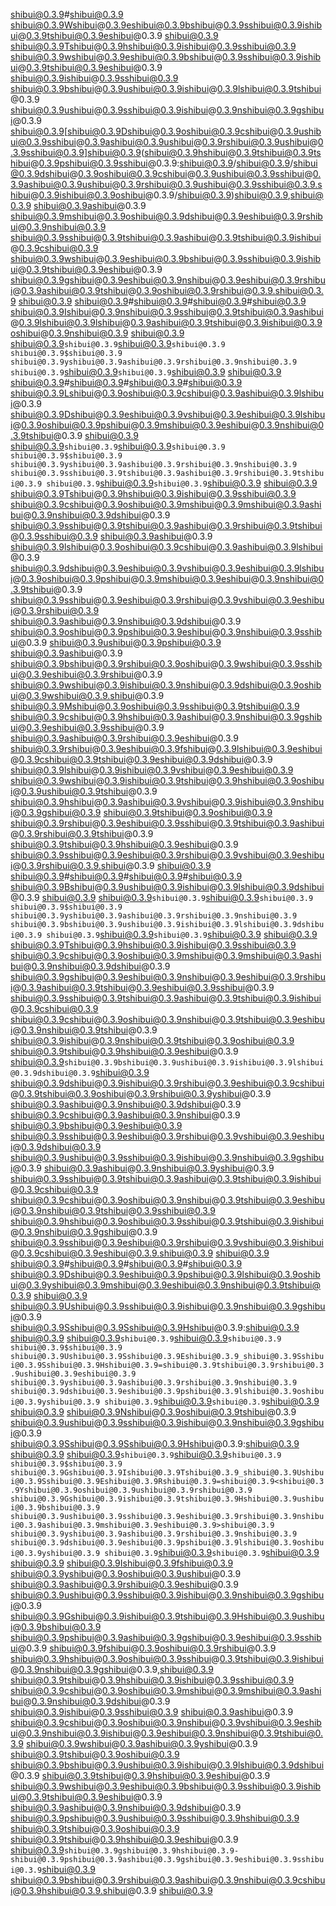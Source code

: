 shibui@0.3.9#shibui@0.3.9 shibui@0.3.9Wshibui@0.3.9eshibui@0.3.9bshibui@0.3.9sshibui@0.3.9ishibui@0.3.9tshibui@0.3.9eshibui@0.3.9
shibui@0.3.9
shibui@0.3.9Tshibui@0.3.9hshibui@0.3.9ishibui@0.3.9sshibui@0.3.9 shibui@0.3.9wshibui@0.3.9eshibui@0.3.9bshibui@0.3.9sshibui@0.3.9ishibui@0.3.9tshibui@0.3.9eshibui@0.3.9 shibui@0.3.9ishibui@0.3.9sshibui@0.3.9 shibui@0.3.9bshibui@0.3.9ushibui@0.3.9ishibui@0.3.9lshibui@0.3.9tshibui@0.3.9 shibui@0.3.9ushibui@0.3.9sshibui@0.3.9ishibui@0.3.9nshibui@0.3.9gshibui@0.3.9 shibui@0.3.9[shibui@0.3.9Dshibui@0.3.9oshibui@0.3.9cshibui@0.3.9ushibui@0.3.9sshibui@0.3.9ashibui@0.3.9ushibui@0.3.9rshibui@0.3.9ushibui@0.3.9sshibui@0.3.9]shibui@0.3.9(shibui@0.3.9hshibui@0.3.9tshibui@0.3.9tshibui@0.3.9pshibui@0.3.9sshibui@0.3.9:shibui@0.3.9/shibui@0.3.9/shibui@0.3.9dshibui@0.3.9oshibui@0.3.9cshibui@0.3.9ushibui@0.3.9sshibui@0.3.9ashibui@0.3.9ushibui@0.3.9rshibui@0.3.9ushibui@0.3.9sshibui@0.3.9.shibui@0.3.9ishibui@0.3.9oshibui@0.3.9/shibui@0.3.9)shibui@0.3.9,shibui@0.3.9 shibui@0.3.9ashibui@0.3.9 shibui@0.3.9mshibui@0.3.9oshibui@0.3.9dshibui@0.3.9eshibui@0.3.9rshibui@0.3.9nshibui@0.3.9
shibui@0.3.9sshibui@0.3.9tshibui@0.3.9ashibui@0.3.9tshibui@0.3.9ishibui@0.3.9cshibui@0.3.9 shibui@0.3.9wshibui@0.3.9eshibui@0.3.9bshibui@0.3.9sshibui@0.3.9ishibui@0.3.9tshibui@0.3.9eshibui@0.3.9 shibui@0.3.9gshibui@0.3.9eshibui@0.3.9nshibui@0.3.9eshibui@0.3.9rshibui@0.3.9ashibui@0.3.9tshibui@0.3.9oshibui@0.3.9rshibui@0.3.9.shibui@0.3.9
shibui@0.3.9
shibui@0.3.9#shibui@0.3.9#shibui@0.3.9#shibui@0.3.9 shibui@0.3.9Ishibui@0.3.9nshibui@0.3.9sshibui@0.3.9tshibui@0.3.9ashibui@0.3.9lshibui@0.3.9lshibui@0.3.9ashibui@0.3.9tshibui@0.3.9ishibui@0.3.9oshibui@0.3.9nshibui@0.3.9
shibui@0.3.9
shibui@0.3.9`shibui@0.3.9`shibui@0.3.9`shibui@0.3.9
shibui@0.3.9$shibui@0.3.9 shibui@0.3.9yshibui@0.3.9ashibui@0.3.9rshibui@0.3.9nshibui@0.3.9
shibui@0.3.9`shibui@0.3.9`shibui@0.3.9`shibui@0.3.9
shibui@0.3.9
shibui@0.3.9#shibui@0.3.9#shibui@0.3.9#shibui@0.3.9 shibui@0.3.9Lshibui@0.3.9oshibui@0.3.9cshibui@0.3.9ashibui@0.3.9lshibui@0.3.9 shibui@0.3.9Dshibui@0.3.9eshibui@0.3.9vshibui@0.3.9eshibui@0.3.9lshibui@0.3.9oshibui@0.3.9pshibui@0.3.9mshibui@0.3.9eshibui@0.3.9nshibui@0.3.9tshibui@0.3.9
shibui@0.3.9
shibui@0.3.9`shibui@0.3.9`shibui@0.3.9`shibui@0.3.9
shibui@0.3.9$shibui@0.3.9 shibui@0.3.9yshibui@0.3.9ashibui@0.3.9rshibui@0.3.9nshibui@0.3.9 shibui@0.3.9sshibui@0.3.9tshibui@0.3.9ashibui@0.3.9rshibui@0.3.9tshibui@0.3.9
shibui@0.3.9`shibui@0.3.9`shibui@0.3.9`shibui@0.3.9
shibui@0.3.9
shibui@0.3.9Tshibui@0.3.9hshibui@0.3.9ishibui@0.3.9sshibui@0.3.9 shibui@0.3.9cshibui@0.3.9oshibui@0.3.9mshibui@0.3.9mshibui@0.3.9ashibui@0.3.9nshibui@0.3.9dshibui@0.3.9 shibui@0.3.9sshibui@0.3.9tshibui@0.3.9ashibui@0.3.9rshibui@0.3.9tshibui@0.3.9sshibui@0.3.9 shibui@0.3.9ashibui@0.3.9 shibui@0.3.9lshibui@0.3.9oshibui@0.3.9cshibui@0.3.9ashibui@0.3.9lshibui@0.3.9 shibui@0.3.9dshibui@0.3.9eshibui@0.3.9vshibui@0.3.9eshibui@0.3.9lshibui@0.3.9oshibui@0.3.9pshibui@0.3.9mshibui@0.3.9eshibui@0.3.9nshibui@0.3.9tshibui@0.3.9 shibui@0.3.9sshibui@0.3.9eshibui@0.3.9rshibui@0.3.9vshibui@0.3.9eshibui@0.3.9rshibui@0.3.9 shibui@0.3.9ashibui@0.3.9nshibui@0.3.9dshibui@0.3.9 shibui@0.3.9oshibui@0.3.9pshibui@0.3.9eshibui@0.3.9nshibui@0.3.9sshibui@0.3.9 shibui@0.3.9ushibui@0.3.9pshibui@0.3.9 shibui@0.3.9ashibui@0.3.9 shibui@0.3.9bshibui@0.3.9rshibui@0.3.9oshibui@0.3.9wshibui@0.3.9sshibui@0.3.9eshibui@0.3.9rshibui@0.3.9 shibui@0.3.9wshibui@0.3.9ishibui@0.3.9nshibui@0.3.9dshibui@0.3.9oshibui@0.3.9wshibui@0.3.9.shibui@0.3.9
shibui@0.3.9Mshibui@0.3.9oshibui@0.3.9sshibui@0.3.9tshibui@0.3.9 shibui@0.3.9cshibui@0.3.9hshibui@0.3.9ashibui@0.3.9nshibui@0.3.9gshibui@0.3.9eshibui@0.3.9sshibui@0.3.9 shibui@0.3.9ashibui@0.3.9rshibui@0.3.9eshibui@0.3.9 shibui@0.3.9rshibui@0.3.9eshibui@0.3.9fshibui@0.3.9lshibui@0.3.9eshibui@0.3.9cshibui@0.3.9tshibui@0.3.9eshibui@0.3.9dshibui@0.3.9 shibui@0.3.9lshibui@0.3.9ishibui@0.3.9vshibui@0.3.9eshibui@0.3.9 shibui@0.3.9wshibui@0.3.9ishibui@0.3.9tshibui@0.3.9hshibui@0.3.9oshibui@0.3.9ushibui@0.3.9tshibui@0.3.9 shibui@0.3.9hshibui@0.3.9ashibui@0.3.9vshibui@0.3.9ishibui@0.3.9nshibui@0.3.9gshibui@0.3.9 shibui@0.3.9tshibui@0.3.9oshibui@0.3.9 shibui@0.3.9rshibui@0.3.9eshibui@0.3.9sshibui@0.3.9tshibui@0.3.9ashibui@0.3.9rshibui@0.3.9tshibui@0.3.9 shibui@0.3.9tshibui@0.3.9hshibui@0.3.9eshibui@0.3.9 shibui@0.3.9sshibui@0.3.9eshibui@0.3.9rshibui@0.3.9vshibui@0.3.9eshibui@0.3.9rshibui@0.3.9.shibui@0.3.9
shibui@0.3.9
shibui@0.3.9#shibui@0.3.9#shibui@0.3.9#shibui@0.3.9 shibui@0.3.9Bshibui@0.3.9ushibui@0.3.9ishibui@0.3.9lshibui@0.3.9dshibui@0.3.9
shibui@0.3.9
shibui@0.3.9`shibui@0.3.9`shibui@0.3.9`shibui@0.3.9
shibui@0.3.9$shibui@0.3.9 shibui@0.3.9yshibui@0.3.9ashibui@0.3.9rshibui@0.3.9nshibui@0.3.9 shibui@0.3.9bshibui@0.3.9ushibui@0.3.9ishibui@0.3.9lshibui@0.3.9dshibui@0.3.9
shibui@0.3.9`shibui@0.3.9`shibui@0.3.9`shibui@0.3.9
shibui@0.3.9
shibui@0.3.9Tshibui@0.3.9hshibui@0.3.9ishibui@0.3.9sshibui@0.3.9 shibui@0.3.9cshibui@0.3.9oshibui@0.3.9mshibui@0.3.9mshibui@0.3.9ashibui@0.3.9nshibui@0.3.9dshibui@0.3.9 shibui@0.3.9gshibui@0.3.9eshibui@0.3.9nshibui@0.3.9eshibui@0.3.9rshibui@0.3.9ashibui@0.3.9tshibui@0.3.9eshibui@0.3.9sshibui@0.3.9 shibui@0.3.9sshibui@0.3.9tshibui@0.3.9ashibui@0.3.9tshibui@0.3.9ishibui@0.3.9cshibui@0.3.9 shibui@0.3.9cshibui@0.3.9oshibui@0.3.9nshibui@0.3.9tshibui@0.3.9eshibui@0.3.9nshibui@0.3.9tshibui@0.3.9 shibui@0.3.9ishibui@0.3.9nshibui@0.3.9tshibui@0.3.9oshibui@0.3.9 shibui@0.3.9tshibui@0.3.9hshibui@0.3.9eshibui@0.3.9 shibui@0.3.9`shibui@0.3.9bshibui@0.3.9ushibui@0.3.9ishibui@0.3.9lshibui@0.3.9dshibui@0.3.9`shibui@0.3.9 shibui@0.3.9dshibui@0.3.9ishibui@0.3.9rshibui@0.3.9eshibui@0.3.9cshibui@0.3.9tshibui@0.3.9oshibui@0.3.9rshibui@0.3.9yshibui@0.3.9 shibui@0.3.9ashibui@0.3.9nshibui@0.3.9dshibui@0.3.9 shibui@0.3.9cshibui@0.3.9ashibui@0.3.9nshibui@0.3.9 shibui@0.3.9bshibui@0.3.9eshibui@0.3.9
shibui@0.3.9sshibui@0.3.9eshibui@0.3.9rshibui@0.3.9vshibui@0.3.9eshibui@0.3.9dshibui@0.3.9 shibui@0.3.9ushibui@0.3.9sshibui@0.3.9ishibui@0.3.9nshibui@0.3.9gshibui@0.3.9 shibui@0.3.9ashibui@0.3.9nshibui@0.3.9yshibui@0.3.9 shibui@0.3.9sshibui@0.3.9tshibui@0.3.9ashibui@0.3.9tshibui@0.3.9ishibui@0.3.9cshibui@0.3.9 shibui@0.3.9cshibui@0.3.9oshibui@0.3.9nshibui@0.3.9tshibui@0.3.9eshibui@0.3.9nshibui@0.3.9tshibui@0.3.9sshibui@0.3.9 shibui@0.3.9hshibui@0.3.9oshibui@0.3.9sshibui@0.3.9tshibui@0.3.9ishibui@0.3.9nshibui@0.3.9gshibui@0.3.9 shibui@0.3.9sshibui@0.3.9eshibui@0.3.9rshibui@0.3.9vshibui@0.3.9ishibui@0.3.9cshibui@0.3.9eshibui@0.3.9.shibui@0.3.9
shibui@0.3.9
shibui@0.3.9#shibui@0.3.9#shibui@0.3.9#shibui@0.3.9 shibui@0.3.9Dshibui@0.3.9eshibui@0.3.9pshibui@0.3.9lshibui@0.3.9oshibui@0.3.9yshibui@0.3.9mshibui@0.3.9eshibui@0.3.9nshibui@0.3.9tshibui@0.3.9
shibui@0.3.9
shibui@0.3.9Ushibui@0.3.9sshibui@0.3.9ishibui@0.3.9nshibui@0.3.9gshibui@0.3.9 shibui@0.3.9Sshibui@0.3.9Sshibui@0.3.9Hshibui@0.3.9:shibui@0.3.9
shibui@0.3.9
shibui@0.3.9`shibui@0.3.9`shibui@0.3.9`shibui@0.3.9
shibui@0.3.9$shibui@0.3.9 shibui@0.3.9Ushibui@0.3.9Sshibui@0.3.9Eshibui@0.3.9_shibui@0.3.9Sshibui@0.3.9Sshibui@0.3.9Hshibui@0.3.9=shibui@0.3.9tshibui@0.3.9rshibui@0.3.9ushibui@0.3.9eshibui@0.3.9 shibui@0.3.9yshibui@0.3.9ashibui@0.3.9rshibui@0.3.9nshibui@0.3.9 shibui@0.3.9dshibui@0.3.9eshibui@0.3.9pshibui@0.3.9lshibui@0.3.9oshibui@0.3.9yshibui@0.3.9
shibui@0.3.9`shibui@0.3.9`shibui@0.3.9`shibui@0.3.9
shibui@0.3.9
shibui@0.3.9Nshibui@0.3.9oshibui@0.3.9tshibui@0.3.9 shibui@0.3.9ushibui@0.3.9sshibui@0.3.9ishibui@0.3.9nshibui@0.3.9gshibui@0.3.9 shibui@0.3.9Sshibui@0.3.9Sshibui@0.3.9Hshibui@0.3.9:shibui@0.3.9
shibui@0.3.9
shibui@0.3.9`shibui@0.3.9`shibui@0.3.9`shibui@0.3.9
shibui@0.3.9$shibui@0.3.9 shibui@0.3.9Gshibui@0.3.9Ishibui@0.3.9Tshibui@0.3.9_shibui@0.3.9Ushibui@0.3.9Sshibui@0.3.9Eshibui@0.3.9Rshibui@0.3.9=shibui@0.3.9<shibui@0.3.9Yshibui@0.3.9oshibui@0.3.9ushibui@0.3.9rshibui@0.3.9 shibui@0.3.9Gshibui@0.3.9ishibui@0.3.9tshibui@0.3.9Hshibui@0.3.9ushibui@0.3.9bshibui@0.3.9 shibui@0.3.9ushibui@0.3.9sshibui@0.3.9eshibui@0.3.9rshibui@0.3.9nshibui@0.3.9ashibui@0.3.9mshibui@0.3.9eshibui@0.3.9>shibui@0.3.9 shibui@0.3.9yshibui@0.3.9ashibui@0.3.9rshibui@0.3.9nshibui@0.3.9 shibui@0.3.9dshibui@0.3.9eshibui@0.3.9pshibui@0.3.9lshibui@0.3.9oshibui@0.3.9yshibui@0.3.9
shibui@0.3.9`shibui@0.3.9`shibui@0.3.9`shibui@0.3.9
shibui@0.3.9
shibui@0.3.9Ishibui@0.3.9fshibui@0.3.9 shibui@0.3.9yshibui@0.3.9oshibui@0.3.9ushibui@0.3.9 shibui@0.3.9ashibui@0.3.9rshibui@0.3.9eshibui@0.3.9 shibui@0.3.9ushibui@0.3.9sshibui@0.3.9ishibui@0.3.9nshibui@0.3.9gshibui@0.3.9 shibui@0.3.9Gshibui@0.3.9ishibui@0.3.9tshibui@0.3.9Hshibui@0.3.9ushibui@0.3.9bshibui@0.3.9 shibui@0.3.9pshibui@0.3.9ashibui@0.3.9gshibui@0.3.9eshibui@0.3.9sshibui@0.3.9 shibui@0.3.9fshibui@0.3.9oshibui@0.3.9rshibui@0.3.9 shibui@0.3.9hshibui@0.3.9oshibui@0.3.9sshibui@0.3.9tshibui@0.3.9ishibui@0.3.9nshibui@0.3.9gshibui@0.3.9,shibui@0.3.9 shibui@0.3.9tshibui@0.3.9hshibui@0.3.9ishibui@0.3.9sshibui@0.3.9 shibui@0.3.9cshibui@0.3.9oshibui@0.3.9mshibui@0.3.9mshibui@0.3.9ashibui@0.3.9nshibui@0.3.9dshibui@0.3.9 shibui@0.3.9ishibui@0.3.9sshibui@0.3.9 shibui@0.3.9ashibui@0.3.9 shibui@0.3.9cshibui@0.3.9oshibui@0.3.9nshibui@0.3.9vshibui@0.3.9eshibui@0.3.9nshibui@0.3.9ishibui@0.3.9eshibui@0.3.9nshibui@0.3.9tshibui@0.3.9 shibui@0.3.9wshibui@0.3.9ashibui@0.3.9yshibui@0.3.9 shibui@0.3.9tshibui@0.3.9oshibui@0.3.9
shibui@0.3.9bshibui@0.3.9ushibui@0.3.9ishibui@0.3.9lshibui@0.3.9dshibui@0.3.9 shibui@0.3.9tshibui@0.3.9hshibui@0.3.9eshibui@0.3.9 shibui@0.3.9wshibui@0.3.9eshibui@0.3.9bshibui@0.3.9sshibui@0.3.9ishibui@0.3.9tshibui@0.3.9eshibui@0.3.9 shibui@0.3.9ashibui@0.3.9nshibui@0.3.9dshibui@0.3.9 shibui@0.3.9pshibui@0.3.9ushibui@0.3.9sshibui@0.3.9hshibui@0.3.9 shibui@0.3.9tshibui@0.3.9oshibui@0.3.9 shibui@0.3.9tshibui@0.3.9hshibui@0.3.9eshibui@0.3.9 shibui@0.3.9`shibui@0.3.9gshibui@0.3.9hshibui@0.3.9-shibui@0.3.9pshibui@0.3.9ashibui@0.3.9gshibui@0.3.9eshibui@0.3.9sshibui@0.3.9`shibui@0.3.9 shibui@0.3.9bshibui@0.3.9rshibui@0.3.9ashibui@0.3.9nshibui@0.3.9cshibui@0.3.9hshibui@0.3.9.shibui@0.3.9
shibui@0.3.9